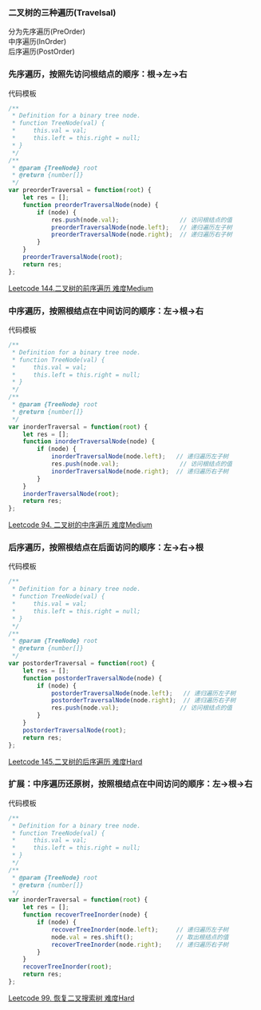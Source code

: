 ### 二叉树的三种遍历(Travelsal)
分为先序遍历(PreOrder)  
中序遍历(InOrder)  
后序遍历(PostOrder)

### 先序遍历，按照先访问根结点的顺序：根->左->右  
代码模板

```javascript
/**
 * Definition for a binary tree node.
 * function TreeNode(val) {
 *     this.val = val;
 *     this.left = this.right = null;
 * }
 */
/**
 * @param {TreeNode} root
 * @return {number[]}
 */
var preorderTraversal = function(root) {
    let res = [];
    function preorderTraversalNode(node) {
        if (node) {
            res.push(node.val);                 // 访问根结点的值
            preorderTraversalNode(node.left);   // 递归遍历左子树
            preorderTraversalNode(node.right);  // 递归遍历右子树
        }
    }
    preorderTraversalNode(root);
    return res;
};
```
[Leetcode 144.二叉树的前序遍历 难度Medium](https://leetcode-cn.com/problems/binary-tree-preorder-traversal/)  

### 中序遍历，按照根结点在中间访问的顺序：左->根->右  
代码模板

```javascript
/**
 * Definition for a binary tree node.
 * function TreeNode(val) {
 *     this.val = val;
 *     this.left = this.right = null;
 * }
 */
/**
 * @param {TreeNode} root
 * @return {number[]}
 */
var inorderTraversal = function(root) {
    let res = [];
    function inorderTraversalNode(node) {
        if (node) {
            inorderTraversalNode(node.left);   // 递归遍历左子树
            res.push(node.val);                 // 访问根结点的值    
            inorderTraversalNode(node.right);  // 递归遍历右子树
        }
    }
    inorderTraversalNode(root);
    return res;
};
```
[Leetcode 94. 二叉树的中序遍历 难度Medium](https://leetcode-cn.com/problems/binary-tree-inorder-traversal/)

### 后序遍历，按照根结点在后面访问的顺序：左->右->根  
代码模板

```javascript
/**
 * Definition for a binary tree node.
 * function TreeNode(val) {
 *     this.val = val;
 *     this.left = this.right = null;
 * }
 */
/**
 * @param {TreeNode} root
 * @return {number[]}
 */
var postorderTraversal = function(root) {
    let res = [];
    function postorderTraversalNode(node) {
        if (node) {  
            postorderTraversalNode(node.left);   // 递归遍历左子树
            postorderTraversalNode(node.right);  // 递归遍历右子树
            res.push(node.val);                 // 访问根结点的值
        }
    }
    postorderTraversalNode(root);
    return res;
};
```
[Leetcode 145.二叉树的后序遍历 难度Hard](https://leetcode-cn.com/problems/binary-tree-postorder-traversal/)

### 扩展：中序遍历还原树，按照根结点在中间访问的顺序：左->根->右  
代码模板

```javascript
/**
 * Definition for a binary tree node.
 * function TreeNode(val) {
 *     this.val = val;
 *     this.left = this.right = null;
 * }
 */
/**
 * @param {TreeNode} root
 * @return {number[]}
 */
var inorderTraversal = function(root) {
    let res = [];
    function recoverTreeInorder(node) {
        if (node) {
            recoverTreeInorder(node.left);     // 递归遍历左子树
            node.val = res.shift();            // 取出根结点的值    
            recoverTreeInorder(node.right);    // 递归遍历右子树
        }
    }
    recoverTreeInorder(root);
    return res;
};
```
[Leetcode 99. 恢复二叉搜索树 难度Hard](https://leetcode-cn.com/problems/recover-binary-search-tree/)
